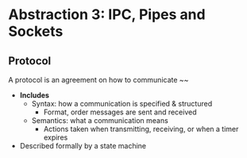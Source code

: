 # Abstraction 3: IPC, Pipes and Sockets


## Protocol
  A protocol is an agreement on how to communicate ~~
- **Includes**
  - Syntax: how a communication is specified & structured 
    - Format, order messages are sent and received 
  - Semantics: what a communication means 
    - Actions taken when transmitting, receiving, or when a timer expires
- Described formally by a state machine 

